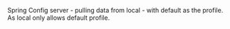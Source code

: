 Spring Config server - pulling data from local - with default as the profile. As local only allows default profile.